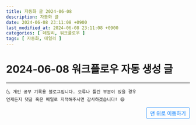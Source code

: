 ```yaml
---
title: 자동화 글 2024-06-08
description: 자동화 글
date: 2024-06-08 23:11:08 +0900
last_modified_at: 2024-06-08 23:11:08 +0900
categories: [ 데일리, 워크플로우 ]
tags: [ 자동화, 데일리 ]
---
```


# 2024-06-08 워크플로우 자동 생성 글

***
    🌜 개인 공부 기록용 블로그입니다. 오류나 틀린 부분이 있을 경우 
    언제든지 댓글 혹은 메일로 지적해주시면 감사하겠습니다! 😄

<a href="#" style="display: inline-block; padding: 5px 10px; color: #007bff; text-decoration: none; border: 0.5px solid #007bff; border-radius: 5px; float: right;">맨 위로 이동하기</a>